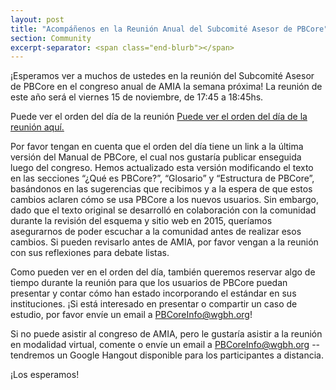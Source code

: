 ```yaml
---
layout: post
title: "Acompáñenos en la Reunión Anual del Subcomité Asesor de PBCore"
section: Community
excerpt-separator: <span class="end-blurb"></span>
---
```


¡Esperamos ver a muchos de ustedes en la reunión del Subcomité Asesor de PBCore en el congreso anual de AMIA la semana próxima! La reunión de este año será el viernes 15 de noviembre, de 17:45 a 18:45hs.

Puede ver el orden del día de la reunión <a href="https://docs.google.com/document/d/1-uWAiYsaKbYIAvhM8HxIrEb1VBRVNqePdZpuiT7uziA/edit?usp=sharing">Puede ver el orden del día de la reunión aquí.</a>

Por favor tengan en cuenta que el orden del día tiene un link a la última versión del Manual de PBCore, el cual nos gustaría publicar enseguida luego del congreso. Hemos actualizado esta versión modificando el texto en las secciones “¿Qué es PBCore?”, “Glosario” y “Estructura de PBCore”, basándonos en las sugerencias que recibimos y a la espera de que estos cambios aclaren cómo se usa PBCore a los nuevos usuarios. Sin embargo, dado que el texto original se desarrolló en colaboración con la comunidad durante la revisión del esquema y sitio web en 2015, queríamos asegurarnos de poder escuchar a la comunidad antes de realizar esos cambios. Si pueden revisarlo antes de AMIA, por favor vengan a la reunión con sus reflexiones para debate listas.

Como pueden ver en el orden del día, también queremos reservar algo de tiempo durante la reunión para que los usuarios de PBCore puedan presentar y contar cómo han estado incorporando el estándar en sus instituciones. ¡Si está interesado en presentar o compartir un caso de estudio, por favor envíe un email a PBCoreInfo@wgbh.org!

Si no puede asistir al congreso de AMIA, pero le gustaría asistir a la reunión en modalidad virtual, comente o envíe un email a PBCoreInfo@wgbh.org -- tendremos un Google Hangout disponible para los participantes a distancia.

¡Los esperamos!

